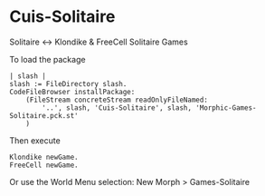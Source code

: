Cuis-Solitaire
==============

Solitaire &lt;-> Klondike & FreeCell Solitaire Games



To load the package

    | slash |
    slash := FileDirectory slash.
    CodeFileBrowser installPackage:
        (FileStream concreteStream readOnlyFileNamed: 
            '..', slash, 'Cuis-Solitaire', slash, 'Morphic-Games-Solitaire.pck.st'
        )

Then execute

    Klondike newGame.
    FreeCell newGame.

Or use the World Menu selection:  New Morph > Games-Solitaire

